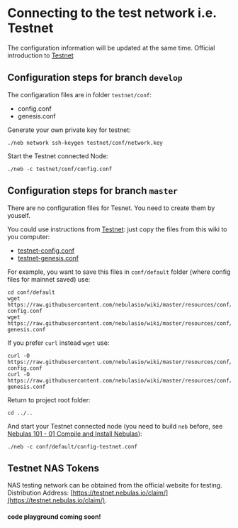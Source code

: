 # Connecting to the test network i.e. Testnet

The configuration information will be updated at the same time. Official introduction to [Testnet](testnet.md)

## Configuration steps for branch `develop`

The configaration files are in folder `testnet/conf`:
 - config.conf
 - genesis.conf

Generate your own private key for testnet:

```
./neb network ssh-keygen testnet/conf/network.key
```

Start the Testnet connected Node:

```
./neb -c testnet/conf/config.conf
```

## Configuration steps for branch `master`

There are no configuration files for Tesnet. You need to create them by youself.

You could use instructions from [Testnet](testnet.md): just copy the files from this wiki to you computer:
- [testnet-config.conf](resources/conf/testnet-config.conf)
- [testnet-genesis.conf](resources/conf/testnet-genesis.conf)

For example, you want to save this files in `conf/default` folder (where config files for mainnet saved) use:

```
cd conf/default
wget https://raw.githubusercontent.com/nebulasio/wiki/master/resources/conf/testnet-config.conf
wget https://raw.githubusercontent.com/nebulasio/wiki/master/resources/conf/testnet-genesis.conf
```
If you prefer `curl` instead `wget` use:

```
curl -O https://raw.githubusercontent.com/nebulasio/wiki/master/resources/conf/testnet-config.conf
curl -O https://raw.githubusercontent.com/nebulasio/wiki/master/resources/conf/testnet-genesis.conf
```

Return to project root folder:
```
cd ../..
```
And start your Testnet connected node (you need to build `neb` before, see [Nebulas 101 - 01 Compile and Install Nebulas](tutorials/%5BEnglish%5D%20Nebulas%20101%20-%2001%20Installation.md)):

```
./neb -c conf/default/config-testnet.conf
```

## Testnet NAS Tokens

NAS testing network can be obtained from the official website for testing. Distribution Address: [https://testnet.nebulas.io/claim/](https://testnet.nebulas.io/claim/).

#### code playground coming soon!
